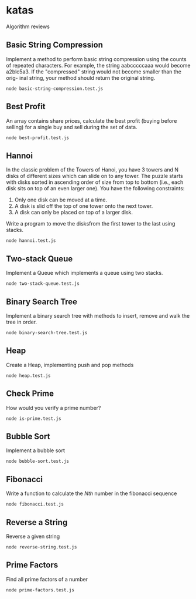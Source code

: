 # katas

Algorithm reviews

## Basic String Compression

Implement a method to perform basic string compression using the counts of repeated characters. For example, the string aabcccccaaa would become a2blc5a3. If the "compressed" string would not become smaller than the orig- inal string, your method should return the original string.

```
node basic-string-compression.test.js
```

## Best Profit

An array contains share prices, calculate the best profit (buying before selling) for a single buy and sell during the set of data.

```
node best-profit.test.js
```

## Hannoi

In the classic problem of the Towers of Hanoi, you have 3 towers and N disks of different sizes
which can slide on to any tower. The puzzle starts with disks sorted in ascending order of size
from top to bottom (i.e., each disk sits on top of an even larger one). You have the following constraints:

1. Only one disk can be moved at a time.
2. A disk is slid off the top of one tower onto the next tower.
3. A disk can only be placed on top of a larger disk.

Write a program to move the disksfrom the first tower to the last using stacks.

```
node hannoi.test.js
```

## Two-stack Queue

Implement a Queue which implements a queue using two stacks.

```
node two-stack-queue.test.js
```

## Binary Search Tree

Implement a binary search tree with methods to insert, remove and walk the tree in order.

```
node binary-search-tree.test.js
```

## Heap

Create a Heap, implementing push and pop methods

```
node heap.test.js
```

## Check Prime

How would you verify a prime number?

```
node is-prime.test.js
```

## Bubble Sort

Implement a bubble sort

```
node bubble-sort.test.js
```

## Fibonacci

Write a function to calculate the _Nth_ number in the fibonacci sequence

```
node fibonacci.test.js
```

## Reverse a String

Reverse a given string

```
node reverse-string.test.js
```

## Prime Factors

Find all prime factors of a number

```
node prime-factors.test.js
```
